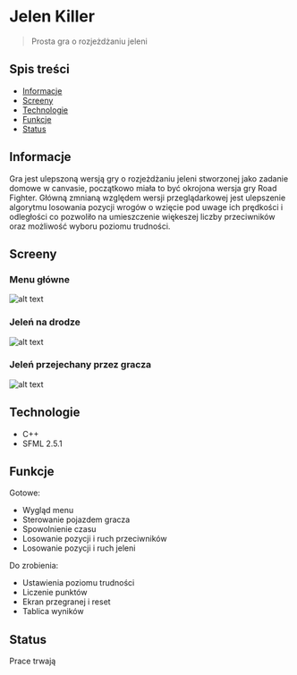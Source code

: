# Jelen Killer
> Prosta gra o rozjeżdżaniu jeleni

## Spis treści
* [Informacje](#informacje)
* [Screeny](#screeny)
* [Technologie](#technologie)
* [Funkcje](#funkcje)
* [Status](#status)


## Informacje
Gra jest ulepszoną wersją gry o rozjeżdżaniu jeleni stworzonej jako zadanie domowe w canvasie, początkowo miała to być okrojona wersja gry Road Fighter. Główną zmnianą względem wersji przeglądarkowej jest ulepszenie algorytmu losowania pozycji wrogów o wzięcie pod uwage ich prędkości i odległości co pozwoliło na umieszczenie więkeszej liczby przeciwników oraz możliwość wyboru poziomu trudności.

## Screeny
### Menu główne
![alt text](https://i.ibb.co/tHmp8fQ/Bez-tytu-u.png)

### Jeleń na drodze

![alt text](https://i.ibb.co/d2mhBkw/Przechwytywanie4.png)

### Jeleń przejechany przez gracza

![alt text](https://i.ibb.co/MpjPtfn/Przechwytywanie3.png)


## Technologie
* C++
* SFML 2.5.1

## Funkcje
Gotowe:
* Wygląd menu
* Sterowanie pojazdem gracza
* Spowolnienie czasu
* Losowanie pozycji i ruch przeciwników
* Losowanie pozycji i ruch jeleni

Do zrobienia:
* Ustawienia poziomu trudności
* Liczenie punktów
* Ekran przegranej i reset
* Tablica wyników

## Status
Prace trwają



